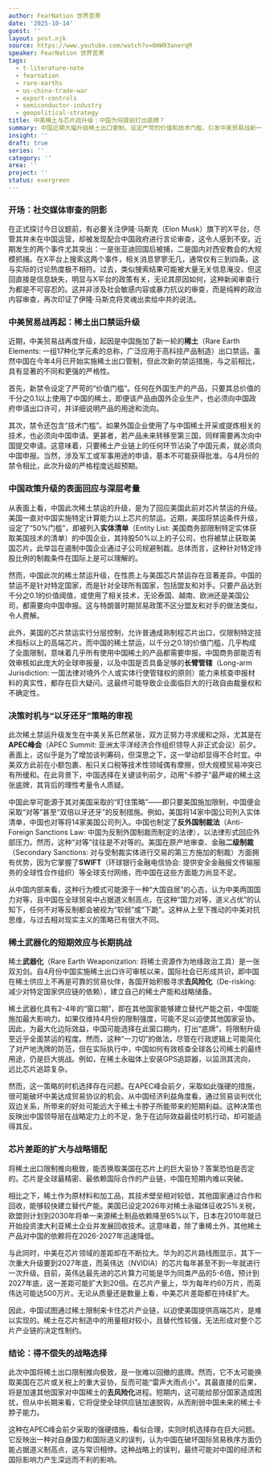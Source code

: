 ```yaml
---
author: FearNation 世界苦茶
date: '2025-10-14'
guest: ''
layout: post.njk
source: https://www.youtube.com/watch?v=OmW93anerqM
speaker: FearNation 世界苦茶
tags:
  - t-literature-note
  - fearnation
  - rare-earths
  - us-china-trade-war
  - export-controls
  - semiconductor-industry
  - geopolitical-strategy
title: 中美稀土与芯片战升级：中国为何提前打出底牌？
summary: 中国近期大幅升级稀土出口管制，设定严苛的价值和技术门槛，引发中美贸易战新一轮紧张。本文将深入分析此次禁令与美国芯片禁运的异同，探讨中国此举的战略考量及其对全球供应链和中美关系的长短期影响，并质疑其决策的时机与潜在成效。
insight: ''
draft: true
series: ''
category: ''
area: ''
project: ''
status: evergreen
---
```

### 开场：社交媒体审查的阴影

在正式探讨今日议题前，有必要关注伊隆·马斯克（Elon Musk）旗下的X平台，尽管其并未在中国运营，却被发现配合中国政府进行言论审查，这令人感到不安。近期发生的两个事件尤其突出：一是张亚迪回国后被捕，二是国内对西安教会的大规模抓捕。在X平台上搜索这两个事件，相关消息寥寥无几，通常仅有三到四条，这与实际的讨论热度极不相符。过去，类似搜索结果可能被大量无关信息淹没，但这回直接是信息缺失，明显与X平台的政策有关，无论其原因如何，这种新闻审查行为都是不可容忍的。这并非涉及社会敏感内容或暴力抗议的审查，而是纯粹的政治内容审查，再次印证了伊隆·马斯克将灵魂出卖给中共的说法。

### 中美贸易战再起：稀土出口禁运升级

近期，中美贸易战再度升级，起因是中国施加了新一轮的**稀土**（Rare Earth Elements: 一组17种化学元素的总称，广泛应用于高科技产品制造）出口禁运。虽然中国在今年4月已开始实施稀土出口管制，但此次新的禁运措施，与之前相比，具有显著的不同和更强的严格性。

首先，新禁令设定了严苛的“价值门槛”。任何在外国生产的产品，只要其总价值的千分之0.1以上使用了中国的稀土，即便该产品由国外企业生产，也必须向中国政府申请出口许可，并详细说明产品的用途和流向。

其次，禁令还包含“技术门槛”。如果外国企业使用了与中国稀土开采或提炼相关的技术，也必须向中国申请。更甚者，若产品未来转移至第三国，同样需要再次向中国提交申请。这意味着，只要稀土产业链上的任何环节沾染了中国元素，就必须向中国申报。当然，涉及军工或军事用途的申请，基本不可能获得批准。与4月份的禁令相比，此次升级的严格程度远超预期。

### 中国政策升级的表面回应与深层考量

从表面上看，中国此次稀土禁运的升级，是为了回应美国此前对芯片禁运的升级。美国一直对中国实施特定计算能力以上芯片的禁运。近期，美国将禁运条件升级，设定了“50%门槛”，即被列入**实体清单**（Entity List: 美国商务部限制特定实体获取美国技术的清单）的中国企业，其持股50%以上的子公司，也将被禁止获取美国芯片。此举旨在遏制中国企业通过子公司规避制裁。总体而言，这种针对特定持股比例的制裁条件在国际上是可以理解的。

然而，中国此次的稀土禁运升级，在性质上与美国芯片禁运存在显著差异。中国的禁运不是针对特定国家，而是针对全球所有国家，包括盟友和对手。只要产品达到千分之0.1的价值阈值，或使用了相关技术，无论泰国、越南、欧洲还是美国公司，都需要向中国申报。这与特朗普时期贸易政策不区分盟友和对手的做法类似，令人费解。

此外，美国的芯片禁运实行分层控制，允许普通成熟制程芯片出口，仅限制特定技术指标以上的高端芯片。而中国的稀土禁运，以千分之0.1的价值门槛，几乎构成了全面限制，意味着几乎所有使用中国稀土的产品都需要申报。中国商务部能否有效审核如此庞大的全球申报量，以及中国是否具备足够的**长臂管辖**（Long-arm Jurisdiction: 一国法律对境外个人或实体行使管辖权的原则）能力来核查申报材料的真实性，都存在巨大疑问。这最终可能导致企业面临巨大的行政自由裁量权和不确定性。

### 决策时机与“以牙还牙”策略的审视

此次稀土禁运升级发生在中美关系已然紧张，双方正努力寻求缓和之际，尤其是在**APEC峰会**（APEC Summit: 亚洲太平洋经济合作组织领导人非正式会议）前夕。表面上，这似乎是为了增加谈判筹码，但深思之下，这一举动却显得不合时宜。中美双方此前在小额包裹、船只关口税等技术性领域偶有摩擦，但大规模贸易冲突已有所缓和。在此背景下，中国选择在关键谈判前夕，动用“卡脖子”最严峻的稀土这张底牌，其背后的理性考量令人质疑。

中国此举可能源于其对美国采取的“盯住策略”——即只要美国施加限制，中国便会采取“对等”甚至“双倍以牙还牙”的反制措施。例如，美国将14家中国公司列入实体清单，中国也对等将14家美国公司列入。中国也制定了**反外国制裁法**（Anti-Foreign Sanctions Law: 中国为反制外国制裁而制定的法律），以法律形式回应外部压力。然而，这种“对等”往往是不对等的。美国在原产地审查、金融**二级制裁**（Secondary Sanctions: 对与受制裁实体进行交易的第三方施加的制裁）方面拥有优势，因为它掌握了**SWIFT**（环球银行金融电信协会: 提供安全金融报文传输服务的全球性合作组织）等全球支付网络，而中国在这些方面能力尚显不足。

从中国内部来看，这种行为模式可能源于一种“大国自居”的心态，认为中美两国国力对等，且中国在全球贸易中占据道义制高点。在这种“国力对等，道义占优”的认知下，任何不对等反制都会被视为“软弱”或“下跪”。这种从上至下推动的中美对抗思维，与过去相对现实主义的策略已有很大不同。

### 稀土武器化的短期效应与长期挑战

稀土**武器化**（Rare Earth Weaponization: 将稀土资源作为地缘政治工具）是一张双刃剑。自4月份中国实施稀土出口许可审核以来，国际社会已形成共识，即中国在稀土供应上不再是可靠的贸易伙伴，各国开始积极寻求**去风险化**（De-risking: 减少对特定国家供应链的依赖），建立自己的稀土产能和战略储备。

稀土武器化具有2-4年的“窗口期”，即在其他国家能够建立替代产能之前，中国能施加最大影响力。如果仅维持4月份的限制强度，可能不足以迫使其他国家妥协。因此，为最大化边际效益，中国可能选择在此窗口期内，打出“底牌”，将限制升级至近乎全面禁运的程度。然而，这种“一刀切”的做法，尽管在行政逻辑上可能简化了对产地洗牌的防范，但在实际执行中，中国如何有效核查全球各公司稀土的最终用途，仍是巨大挑战。例如，在稀土永磁体上安装GPS追踪器，以监测其流向，远比芯片追踪复杂。

然而，这一策略的时机选择存在问题。在APEC峰会前夕，采取如此强硬的措施，很可能破坏中美达成贸易协议的机会。从中国经济利益角度看，通过贸易谈判优化双边关系，所带来的好处可能远大于稀土卡脖子所能带来的短期利益。这种决策也反映出中国领导层在战略定力上的不足，急于在边际效益最佳时机行动，却可能适得其反。

### 芯片差距的扩大与战略错配

将稀土出口限制推向极致，能否换取美国在芯片上的巨大妥协？答案恐怕是否定的。芯片是全球最精密、最依赖国际合作的产业链，中国在短期内难以突破。

相比之下，稀土作为原材料和加工品，其技术壁垒相对较低，其他国家通过合作和回收，能够较快建立替代产能。美国已设定2026年对稀土永磁体征收25%关税，欧盟则计划到2030年将单一来源稀土制品依赖降至65%以下，日本在2010年就已开始投资澳大利亚稀土企业并发展回收技术。这意味着，除了重稀土外，其他稀土产品对中国的依赖将在2026-2027年迅速降低。

与此同时，中美在芯片领域的差距却在不断拉大。华为的芯片路线图显示，其下一次重大升级要到2027年底，而英伟达（NVIDIA）的芯片每年甚至不到一年就进行一次升级。目前，英伟达最先进的芯片算力可能是华为同类产品的5-6倍，预计到2027年底，这一差距可能扩大到20倍。在芯片产量上，华为每年约60万片，而英伟达可能达500万片。无论从质量还是数量上看，中美芯片差距都在持续扩大。

因此，中国试图通过稀土限制来卡住芯片产业链，以迫使美国提供高端芯片，是难以实现的。稀土在芯片制造中的用量相对较小，且替代性较强，无法形成对整个芯片产业链的决定性制约。

### 结论：得不偿失的战略选择

此次中国将稀土出口限制推向极致，是一张难以回撤的底牌。然而，它不太可能换取美国在芯片或关税上的重大妥协，反而可能“雷声大雨点小”。其最直接的后果，将是加速其他国家对中国稀土的**去风险化**进程。短期内，这可能给部分国家造成困扰，但从中长期来看，它将促使全球供应链加速脱钩，从而削弱中国未来的稀土卡脖子能力。

这种在APEC峰会前夕采取的强硬措施，看似合理，实则时机选择存在巨大问题。它反映出一种对自身国力和国际道义的误判，认为中国在破坏国际贸易秩序方面仍能占据道义制高点，这与常识相悖。这种战略上的误判，最终可能对中国的经济和国际影响力产生深远而不利的影响。